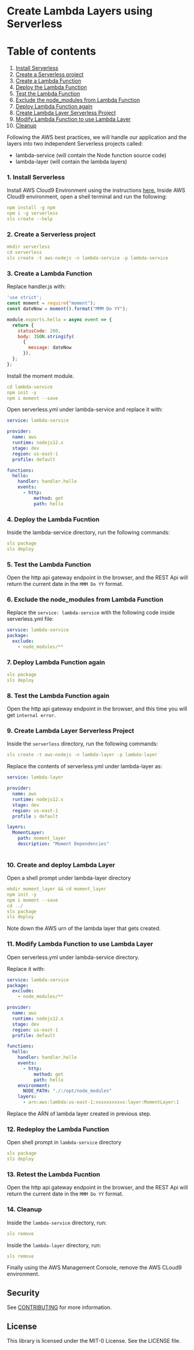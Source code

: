 # Create Lambda Layers using Serverless

# Table of contents
1. [Install Serverless](#install)
2. [Create a Serverless project](#create)
3. [Create a Lambda Function](#function)
4. [Deploy the Lambda Function](#deploy)
5. [Test the Lambda Function](#test)
6. [Exclude the node_modules from Lambda Function](#exclude)
7. [Deploy Lambda Function again](#deployagain)
8. [Create Lambda Layer Serverless Project](#layer)
9. [Modify Lambda Function to use Lambda Layer](#modify)
10. [Cleanup](#cleanup)

 Following the AWS best practices, we will handle our application and the layers into two independent Serverless projects called:
* lambda-service (will contain the Node function source code)
* lambda-layer (will contain the lambda layers)

### 1. Install Serverless<a name="install"></a>
Install AWS Cloud9 Environment using the instructions [here.](https://docs.aws.amazon.com/cloud9/latest/user-guide/create-environment-main.html)
Inside AWS Cloud9 environment, open a shell terminal and run the following:
```yaml 
npm install -g npm
npm i -g serverless
sls create --help
```

### 2. Create a Serverless project<a name="create"></a>

```yaml
mkdir serverless
cd serverless
sls create -t aws-nodejs -n lambda-service -p lambda-service
```

### 3. Create a Lambda Function<a name="function"></a>

Replace handler.js with:

```js
'use strict';
const moment = require("moment");
const dateNow = moment().format("MMM Do YY");

module.exports.hello = async event => {
  return {
    statusCode: 200,
    body: JSON.stringify(
      {
        message: dateNow
      }),
  };
};
```
Install the moment module.
```yaml
cd lambda-service
npm init -y
npm i moment --save
```
Open serverless.yml under lambda-service and replace it with:

```yaml
service: lambda-service

provider:
  name: aws
  runtime: nodejs12.x
  stage: dev
  region: us-east-1
  profile: default         

functions:
  hello:
    handler: handler.hello
    events:
      - http:
          method: get
          path: hello
```
### 4. Deploy the Lambda Fucntion<a name="deploy"></a>
Inside the lambda-service directory, run the following commands:
```yaml
sls package
sls deploy
```
### 5. Test the Lambda Function<a name="test"></a>

Open the http api gateway endpoint in the browser, and the REST Api will return the current date in the `MMM Do YY` format.

### 6. Exclude the node_modules from Lambda Function<a name="exclude"></a>
Replace the `service: lambda-service` with the following code inside  serverless.yml file:
```yaml
service: lambda-service
package:
  exclude:
    - node_modules/**
```
### 7. Deploy Lambda Function again<a name="deployagain"></a>
```yaml
sls package
sls deploy
```
### 8. Test the Lambda Function again

Open the http api gateway endpoint in the browser, and this time you will get `internal error`.

### 9. Create Lambda Layer Serverless Project<a name="layer"></a>
Inside the `serverless` directory, run the following commands:
```yaml
sls create -t aws-nodejs -n lambda-layer -p lambda-layer
```

Replace the contents of serverless.yml under lambda-layer as:

```yaml
service: lambda-layer

provider:
  name: aws
  runtime: nodejs12.x
  stage: dev
  region: us-east-1
  profile : default         

layers:
  MomentLayer:
    path: moment_layer
    description: "Moment Dependencies"
	
```
### 10. Create and deploy Lambda Layer 


Open a shell prompt under lambda-layer directory
```yaml
mkdir moment_layer && cd moment_layer
npm init -y
npm i moment --save
cd ../
sls package
sls deploy
```
Note down the AWS urn of the lambda layer that gets created.

### 11. Modify Lambda Function to use Lambda Layer<a name="modify"></a>

Open serverless.yml under lambda-service directory.

Replace it with:

```yaml
service: lambda-service
package:
  exclude:
    - node_modules/**

provider:
  name: aws
  runtime: nodejs12.x
  stage: dev
  region: us-east-1
  profile: default         

functions:
  hello:
    handler: handler.hello
    events:
      - http:
          method: get
          path: hello
    environment:
      NODE_PATH: "./:/opt/node_modules"
    layers:
      - arn:aws:lambda:us-east-1:xxxxxxxxxxx:layer:MomentLayer:1
```
Replace the ARN of lambda layer created in previous step.

### 12. Redeploy the Lambda Function
Open shell prompt in  `lambda-service` directory

```yaml
sls package
sls deploy
```
### 13. Retest the Lambda Fucntion

Open the http api gateway endpoint in the browser, and the REST Api will return the current date in the `MMM Do YY` format.

### 14. Cleanup<a name="cleanup"></a>
Inside the `lambda-service` directory, run:
```yaml
sls remove
```
Inside the `lambda-layer` directory, run:
```yaml
sls remove
```
Finally using the AWS Management Console, remove the AWS CLoud9 environment.

## Security

See [CONTRIBUTING](CONTRIBUTING.md#security-issue-notifications) for more information.

## License

This library is licensed under the MIT-0 License. See the LICENSE file.
